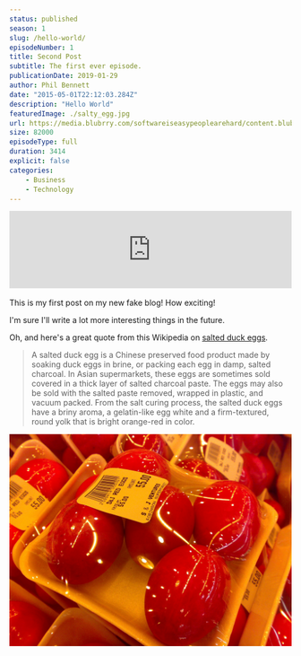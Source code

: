 ```yaml
---
status: published
season: 1
slug: /hello-world/
episodeNumber: 1
title: Second Post
subtitle: The first ever episode.
publicationDate: 2019-01-29
author: Phil Bennett
date: "2015-05-01T22:12:03.284Z"
description: "Hello World"
featuredImage: ./salty_egg.jpg
url: https://media.blubrry.com/softwareiseasypeoplearehard/content.blubrry.com/softwareiseasypeoplearehard/SIAPAH-S01E01.mp3
size: 82000
episodeType: full
duration: 3414
explicit: false
categories: 
    - Business
    - Technology  
---
```


<iframe title="hello world embed" src="https://player.blubrry.com/id/66570685/#time-0&darkOrLight-Light&shownotes-ffffff&shownotesBackground-000000&download-ffffff&downloadBackground-000000&subscribe-ffffff&subscribeBackground-000000&share-ffffff&shareBackground-000000" scrolling="no" width="100%" height="138px" frameBorder="0" className="my-3 text-base text-gray-900 max-w-2xl mx-auto"></iframe>

This is my first post on my new fake blog! How exciting!

I'm sure I'll write a lot more interesting things in the future.

Oh, and here's a great quote from this Wikipedia on
[salted duck eggs](http://en.wikipedia.org/wiki/Salted_duck_egg).

> A salted duck egg is a Chinese preserved food product made by soaking duck
> eggs in brine, or packing each egg in damp, salted charcoal. In Asian
> supermarkets, these eggs are sometimes sold covered in a thick layer of salted
> charcoal paste. The eggs may also be sold with the salted paste removed,
> wrapped in plastic, and vacuum packed. From the salt curing process, the
> salted duck eggs have a briny aroma, a gelatin-like egg white and a
> firm-textured, round yolk that is bright orange-red in color.

![Chinese Salty Egg](./salty_egg.jpg)
